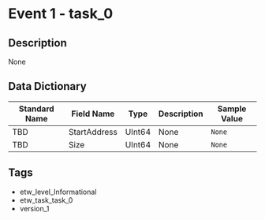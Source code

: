 # Event 1 - task_0

## Description
None

## Data Dictionary
|Standard Name|Field Name|Type|Description|Sample Value|
|---|---|---|---|---|
|TBD|StartAddress|UInt64|None|`None`|
|TBD|Size|UInt64|None|`None`|

## Tags
* etw_level_Informational
* etw_task_task_0
* version_1